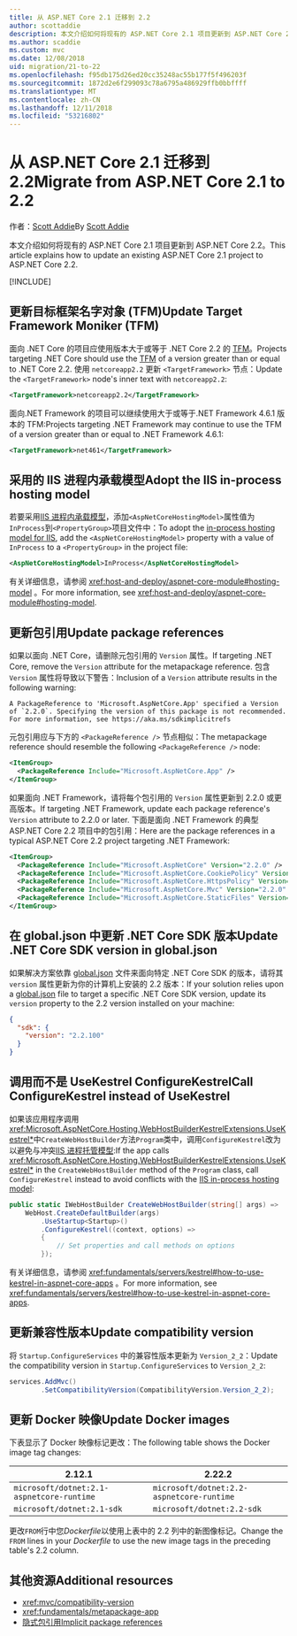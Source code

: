 ```yaml
---
title: 从 ASP.NET Core 2.1 迁移到 2.2
author: scottaddie
description: 本文介绍如何将现有的 ASP.NET Core 2.1 项目更新到 ASP.NET Core 2.2。
ms.author: scaddie
ms.custom: mvc
ms.date: 12/08/2018
uid: migration/21-to-22
ms.openlocfilehash: f95db175d26ed20cc35248ac55b177f5f496203f
ms.sourcegitcommit: 1872d2e6f299093c78a6795a486929ffb0bbffff
ms.translationtype: MT
ms.contentlocale: zh-CN
ms.lasthandoff: 12/11/2018
ms.locfileid: "53216802"
---
```

# <a name="migrate-from-aspnet-core-21-to-22"></a><span data-ttu-id="16198-103">从 ASP.NET Core 2.1 迁移到 2.2</span><span class="sxs-lookup"><span data-stu-id="16198-103">Migrate from ASP.NET Core 2.1 to 2.2</span></span>

<span data-ttu-id="16198-104">作者：[Scott Addie](https://github.com/scottaddie)</span><span class="sxs-lookup"><span data-stu-id="16198-104">By [Scott Addie](https://github.com/scottaddie)</span></span>

<span data-ttu-id="16198-105">本文介绍如何将现有的 ASP.NET Core 2.1 项目更新到 ASP.NET Core 2.2。</span><span class="sxs-lookup"><span data-stu-id="16198-105">This article explains how to update an existing ASP.NET Core 2.1 project to ASP.NET Core 2.2.</span></span>

[!INCLUDE[](~/includes/net-core-prereqs-all-2.2.md)]

## <a name="update-target-framework-moniker-tfm"></a><span data-ttu-id="16198-106">更新目标框架名字对象 (TFM)</span><span class="sxs-lookup"><span data-stu-id="16198-106">Update Target Framework Moniker (TFM)</span></span>

<span data-ttu-id="16198-107">面向 .NET Core 的项目应使用版本大于或等于 .NET Core 2.2 的 [TFM](/dotnet/standard/frameworks#referring-to-frameworks)。</span><span class="sxs-lookup"><span data-stu-id="16198-107">Projects targeting .NET Core should use the [TFM](/dotnet/standard/frameworks#referring-to-frameworks) of a version greater than or equal to .NET Core 2.2.</span></span> <span data-ttu-id="16198-108">使用 `netcoreapp2.2` 更新 `<TargetFramework>` 节点：</span><span class="sxs-lookup"><span data-stu-id="16198-108">Update the `<TargetFramework>` node's inner text with `netcoreapp2.2`:</span></span>

```xml
<TargetFramework>netcoreapp2.2</TargetFramework>
```

<span data-ttu-id="16198-109">面向.NET Framework 的项目可以继续使用大于或等于.NET Framework 4.6.1 版本的 TFM:</span><span class="sxs-lookup"><span data-stu-id="16198-109">Projects targeting .NET Framework may continue to use the TFM of a version greater than or equal to .NET Framework 4.6.1:</span></span>

```xml
<TargetFramework>net461</TargetFramework>
```

## <a name="adopt-the-iis-in-process-hosting-model"></a><span data-ttu-id="16198-110">采用的 IIS 进程内承载模型</span><span class="sxs-lookup"><span data-stu-id="16198-110">Adopt the IIS in-process hosting model</span></span>

<span data-ttu-id="16198-111">若要采用[IIS 进程内承载模型](xref:fundamentals/servers/aspnet-core-module#in-process-hosting-model)，添加`<AspNetCoreHostingModel>`属性值为`InProcess`到`<PropertyGroup>`项目文件中：</span><span class="sxs-lookup"><span data-stu-id="16198-111">To adopt the [in-process hosting model for IIS](xref:fundamentals/servers/aspnet-core-module#in-process-hosting-model), add the `<AspNetCoreHostingModel>` property with a value of `InProcess` to a `<PropertyGroup>` in the project file:</span></span>

```xml
<AspNetCoreHostingModel>InProcess</AspNetCoreHostingModel>
```

<span data-ttu-id="16198-112">有关详细信息，请参阅 <xref:host-and-deploy/aspnet-core-module#hosting-model> 。</span><span class="sxs-lookup"><span data-stu-id="16198-112">For more information, see <xref:host-and-deploy/aspnet-core-module#hosting-model>.</span></span>

## <a name="update-package-references"></a><span data-ttu-id="16198-113">更新包引用</span><span class="sxs-lookup"><span data-stu-id="16198-113">Update package references</span></span>

<span data-ttu-id="16198-114">如果以面向 .NET Core，请删除元包引用的 `Version` 属性。</span><span class="sxs-lookup"><span data-stu-id="16198-114">If targeting .NET Core, remove the `Version` attribute for the metapackage reference.</span></span> <span data-ttu-id="16198-115">包含 `Version` 属性将导致以下警告：</span><span class="sxs-lookup"><span data-stu-id="16198-115">Inclusion of a `Version` attribute results in the following warning:</span></span>

```console
A PackageReference to 'Microsoft.AspNetCore.App' specified a Version of `2.2.0`. Specifying the version of this package is not recommended. For more information, see https://aka.ms/sdkimplicitrefs
```

<span data-ttu-id="16198-116">元包引用应与下方的 `<PackageReference />` 节点相似：</span><span class="sxs-lookup"><span data-stu-id="16198-116">The metapackage reference should resemble the following `<PackageReference />` node:</span></span>

```xml
<ItemGroup>
  <PackageReference Include="Microsoft.AspNetCore.App" />
</ItemGroup>
```

<span data-ttu-id="16198-117">如果面向 .NET Framework，请将每个包引用的 `Version` 属性更新到 2.2.0 或更高版本。</span><span class="sxs-lookup"><span data-stu-id="16198-117">If targeting .NET Framework, update each package reference's `Version` attribute to 2.2.0 or later.</span></span> <span data-ttu-id="16198-118">下面是面向 .NET Framework 的典型 ASP.NET Core 2.2 项目中的包引用：</span><span class="sxs-lookup"><span data-stu-id="16198-118">Here are the package references in a typical ASP.NET Core 2.2 project targeting .NET Framework:</span></span>

```xml
<ItemGroup>
  <PackageReference Include="Microsoft.AspNetCore" Version="2.2.0" />
  <PackageReference Include="Microsoft.AspNetCore.CookiePolicy" Version="2.2.0" />
  <PackageReference Include="Microsoft.AspNetCore.HttpsPolicy" Version="2.2.0" />
  <PackageReference Include="Microsoft.AspNetCore.Mvc" Version="2.2.0" />
  <PackageReference Include="Microsoft.AspNetCore.StaticFiles" Version="2.2.0" />
</ItemGroup>
```

## <a name="update-net-core-sdk-version-in-globaljson"></a><span data-ttu-id="16198-119">在 global.json 中更新 .NET Core SDK 版本</span><span class="sxs-lookup"><span data-stu-id="16198-119">Update .NET Core SDK version in global.json</span></span>

<span data-ttu-id="16198-120">如果解决方案依靠 [global.json](/dotnet/core/tools/global-json) 文件来面向特定 .NET Core SDK 的版本，请将其 `version` 属性更新为你的计算机上安装的 2.2 版本：</span><span class="sxs-lookup"><span data-stu-id="16198-120">If your solution relies upon a [global.json](/dotnet/core/tools/global-json) file to target a specific .NET Core SDK version, update its `version` property to the 2.2 version installed on your machine:</span></span>

```json
{
  "sdk": {
    "version": "2.2.100"
  }
}
```

## <a name="call-configurekestrel-instead-of-usekestrel"></a><span data-ttu-id="16198-121">调用而不是 UseKestrel ConfigureKestrel</span><span class="sxs-lookup"><span data-stu-id="16198-121">Call ConfigureKestrel instead of UseKestrel</span></span>

<span data-ttu-id="16198-122">如果该应用程序调用<xref:Microsoft.AspNetCore.Hosting.WebHostBuilderKestrelExtensions.UseKestrel*>中`CreateWebHostBuilder`方法`Program`类中，调用`ConfigureKestrel`改为以避免与冲突[IIS 进程托管模型](xref:fundamentals/servers/aspnet-core-module#in-process-hosting-model):</span><span class="sxs-lookup"><span data-stu-id="16198-122">If the app calls <xref:Microsoft.AspNetCore.Hosting.WebHostBuilderKestrelExtensions.UseKestrel*> in the `CreateWebHostBuilder` method of the `Program` class, call `ConfigureKestrel` instead to avoid conflicts with the [IIS in-process hosting model](xref:fundamentals/servers/aspnet-core-module#in-process-hosting-model):</span></span>

```csharp
public static IWebHostBuilder CreateWebHostBuilder(string[] args) =>
    WebHost.CreateDefaultBuilder(args)
        .UseStartup<Startup>()
        .ConfigureKestrel((context, options) =>
        {
            // Set properties and call methods on options
        });
```

<span data-ttu-id="16198-123">有关详细信息，请参阅 <xref:fundamentals/servers/kestrel#how-to-use-kestrel-in-aspnet-core-apps> 。</span><span class="sxs-lookup"><span data-stu-id="16198-123">For more information, see <xref:fundamentals/servers/kestrel#how-to-use-kestrel-in-aspnet-core-apps>.</span></span>

## <a name="update-compatibility-version"></a><span data-ttu-id="16198-124">更新兼容性版本</span><span class="sxs-lookup"><span data-stu-id="16198-124">Update compatibility version</span></span>

<span data-ttu-id="16198-125">将 `Startup.ConfigureServices` 中的兼容性版本更新为 `Version_2_2`：</span><span class="sxs-lookup"><span data-stu-id="16198-125">Update the compatibility version in `Startup.ConfigureServices` to `Version_2_2`:</span></span>

```csharp
services.AddMvc()
        .SetCompatibilityVersion(CompatibilityVersion.Version_2_2);
```

## <a name="update-docker-images"></a><span data-ttu-id="16198-126">更新 Docker 映像</span><span class="sxs-lookup"><span data-stu-id="16198-126">Update Docker images</span></span>

<span data-ttu-id="16198-127">下表显示了 Docker 映像标记更改：</span><span class="sxs-lookup"><span data-stu-id="16198-127">The following table shows the Docker image tag changes:</span></span>

| <span data-ttu-id="16198-128">2.1</span><span class="sxs-lookup"><span data-stu-id="16198-128">2.1</span></span>                                       | <span data-ttu-id="16198-129">2.2</span><span class="sxs-lookup"><span data-stu-id="16198-129">2.2</span></span>                                       |
| ----------------------------------------- | ----------------------------------------- |
| `microsoft/dotnet:2.1-aspnetcore-runtime` | `microsoft/dotnet:2.2-aspnetcore-runtime` |
| `microsoft/dotnet:2.1-sdk`                | `microsoft/dotnet:2.2-sdk`                |

<span data-ttu-id="16198-130">更改`FROM`行中您*Dockerfile*以使用上表中的 2.2 列中的新图像标记。</span><span class="sxs-lookup"><span data-stu-id="16198-130">Change the `FROM` lines in your *Dockerfile* to use the new image tags in the preceding table's 2.2 column.</span></span>

## <a name="additional-resources"></a><span data-ttu-id="16198-131">其他资源</span><span class="sxs-lookup"><span data-stu-id="16198-131">Additional resources</span></span>

* <xref:mvc/compatibility-version>
* <xref:fundamentals/metapackage-app>
* [<span data-ttu-id="16198-132">隐式包引用</span><span class="sxs-lookup"><span data-stu-id="16198-132">Implicit package references</span></span>](/dotnet/core/tools/csproj#implicit-package-references)

